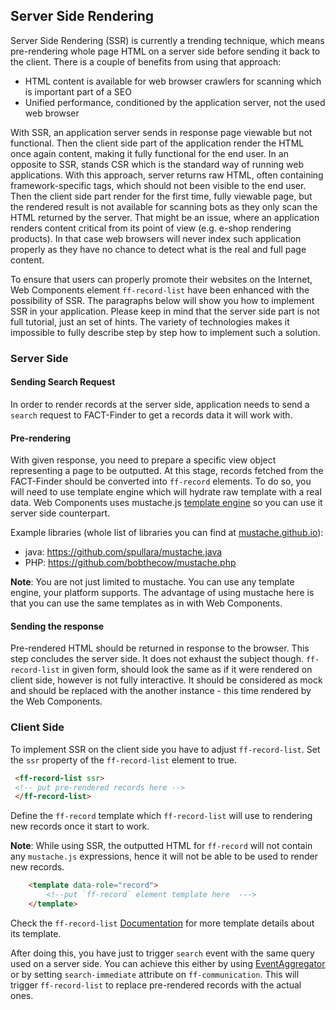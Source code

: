 ## Server Side Rendering

Server Side Rendering (SSR) is currently a trending technique, which means pre-rendering whole page HTML on a server side before sending it back to the client.
There is a couple of benefits from using that approach:
* HTML content is available for web browser crawlers for scanning which is important part of a SEO
* Unified performance, conditioned by the application server, not the used web browser

With SSR, an application server sends in response page viewable but not functional.
Then the client side part of the application render the HTML once again content, making it fully functional for the end user. 
In an opposite to SSR, stands CSR which is the standard way of running web applications.
With this approach, server returns raw HTML, often containing framework-specific tags, which should not been visible to the end user.
Then the client side part render for the first time, fully viewable page, but the rendered result is not available for scanning bots as they only scan the HTML returned by the server.
That might be an issue, where an application renders content critical from its point of view (e.g. e-shop rendering products).
In that case web browsers will never index such application properly as they have no chance to detect what is the real and full page content. 
 
To ensure that users can properly promote their websites on the Internet, Web Components  element `ff-record-list` have been enhanced with the possibility of SSR.
The paragraphs below will show you how to implement SSR in your application.
Please keep in mind that the server side part is not full tutorial, just an set of hints.
The variety of technologies makes it impossible to fully describe step by step how to implement such a solution.  

### Server Side 
#### Sending Search Request
In order to render records at the server side, application needs to send a `search` request to FACT-Finder to get a records data it will work with.

#### Pre-rendering
With given response, you need to prepare a specific view object representing a page to be outputted. 
At this stage, records fetched from the FACT-Finder should be converted into `ff-record` elements.
To do so, you will need to use template engine which will hydrate raw template with a real data.
Web Components uses mustache.js [template engine](/documentation/3.x/template-engine) so you can use it server side counterpart.

Example libraries (whole list of libraries you can find at [mustache.github.io](https://mustache.github.io/)):
* java: https://github.com/spullara/mustache.java
* PHP: https://github.com/bobthecow/mustache.php

**Note**: You are not just limited to mustache. You can use any template engine, your platform supports. The advantage of using mustache here is that you can use the same templates as in with Web Components.  

#### Sending the response
Pre-rendered HTML should be returned in response to the browser. This step concludes the server side.
It does not exhaust the subject though.
`ff-record-list` in given form, should look the same as if it were rendered on client side, however is not fully interactive.
It should be considered as mock and should be replaced with the another instance - this time rendered by the Web Components.   

### Client Side
To implement SSR on the client side you have to adjust `ff-record-list`.
Set the `ssr` property of the `ff-record-list` element to true.
```html
 <ff-record-list ssr>
 <!-- put pre-rendered records here -->
 </ff-record-list>
```
Define the `ff-record` template which `ff-record-list` will use to rendering new records once it start to work.

**Note**: While using SSR, the outputted HTML for `ff-record` will not contain any `mustache.js` expressions, hence it will not be able to be used to render new records. 
```html
    <template data-role="record">
        <!--put `ff-record` element template here  --->
    </template>
```  
Check the `ff-record-list` [Documentation](/api/3.x/ff-record-list#tab=docs) for more template details about its template.  

After doing this, you have just to trigger `search` event with the same query used on a server side.
You can achieve this either by using [EventAggregator](/api/3.x/core-event-aggregator) or by setting `search-immediate` attribute on `ff-communication`.
This will trigger `ff-record-list` to replace pre-rendered records with the actual ones. 
